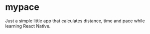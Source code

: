 # mypace
Just a simple little app that calculates distance, time and pace while learning React Native.
